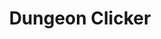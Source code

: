 ---
layout: showcase
title: "Dungeon Clicker"
android: https://play.google.com/store/apps/details?id=com.tombofry.dungeonclicker
flash: http://gamejolt.com/games/arcade/dungeon-clicker/25176/
website: http://tombofry.co.uk/dungeonclicker/
---